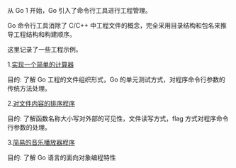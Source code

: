 
从 Go 1 开始，Go 引入了命令行工具进行工程管理。

Go 命令行工具消除了 C/C++ 中工程文件的概念，完全采用目录结构和包名来推导工程结构和构建顺序。

这里记录了一些工程示例。

1.[实现一个简单的计算器](01_calc/README.md)

目的: 了解 Go 工程的文件组织形式，Go 的单元测试方式，对程序命令行参数的传统方法处理。


2.[对文件内容的排序程序](02_sorter/README.md)

目的: 了解函数名称大小写对外部的可见性，文件读写方式，flag 方式对程序命令行参数的处理。

3.[简易的音乐播放器程序](03_musicplayer/README.md)

目的: 了解 Go 语言的面向对象编程特性
